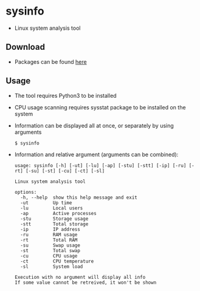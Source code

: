  # sysinfo
- Linux system analysis tool 

## Download
- Packages can be found [here](https://github.com/cpy-dev/sysinfo/releases/)

## Usage
- The tool requires Python3 to be installed
- CPU usage scanning requires sysstat package to be installed on the system
- Information can be displayed all at once, or separately by using arguments
  
      $ sysinfo


- Information and relative argument (arguments can be combined):

      usage: sysinfo [-h] [-ut] [-lu] [-ap] [-stu] [-stt] [-ip] [-ru] [-rt] [-su] [-st] [-cu] [-ct] [-sl]
      
      Linux system analysis tool
      
      options:
        -h, --help  show this help message and exit
        -ut         Up time
        -lu         Local users
        -ap         Active processes
        -stu        Storage usage
        -stt        Total storage
        -ip         IP address
        -ru         RAM usage
        -rt         Total RAM
        -su         Swap usage
        -st         Total swap
        -cu         CPU usage
        -ct         CPU temperature
        -sl         System load

      Execution with no argument will display all info
      If some value cannot be retreived, it won't be shown
